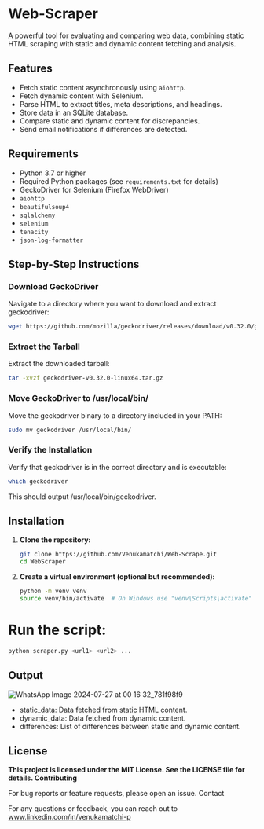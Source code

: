 # Web-Scraper
A powerful tool for evaluating and comparing web data, combining static HTML scraping with static and dynamic content fetching and analysis.

## Features

- Fetch static content asynchronously using `aiohttp`.
- Fetch dynamic content with Selenium.
- Parse HTML to extract titles, meta descriptions, and headings.
- Store data in an SQLite database.
- Compare static and dynamic content for discrepancies.
- Send email notifications if differences are detected.

## Requirements

- Python 3.7 or higher
- Required Python packages (see `requirements.txt` for details)
- GeckoDriver for Selenium (Firefox WebDriver)
- `aiohttp`
- `beautifulsoup4`
- `sqlalchemy`
- `selenium`
- `tenacity`
- `json-log-formatter`

## Step-by-Step Instructions

### Download GeckoDriver

Navigate to a directory where you want to download and extract geckodriver:

```bash
wget https://github.com/mozilla/geckodriver/releases/download/v0.32.0/geckodriver-v0.32.0-linux64.tar.gz
```
### Extract the Tarball

Extract the downloaded tarball:

```bash
tar -xvzf geckodriver-v0.32.0-linux64.tar.gz
```

### Move GeckoDriver to /usr/local/bin/

Move the geckodriver binary to a directory included in your PATH:

```bash
sudo mv geckodriver /usr/local/bin/
```

### Verify the Installation

Verify that geckodriver is in the correct directory and is executable:

```bash
which geckodriver

```
This should output /usr/local/bin/geckodriver.

## Installation

1. **Clone the repository:**

   ```bash
   git clone https://github.com/Venukamatchi/Web-Scrape.git
   cd WebScraper
   ```

2. **Create a virtual environment (optional but recommended):**
   ```bash
   python -m venv venv
   source venv/bin/activate  # On Windows use "venv\Scripts\activate"
   ```

# Run the script:

```bash
python scraper.py <url1> <url2> ... 
```

## Output
![WhatsApp Image 2024-07-27 at 00 16 32_781f98f9](https://github.com/user-attachments/assets/8cc43d2a-3340-4df6-b0de-4fb416dfe2cc)

- static_data: Data fetched from static HTML content.
- dynamic_data: Data fetched from dynamic content.
- differences: List of differences between static and dynamic content.

## License

**This project is licensed under the MIT License. See the LICENSE file for details.
Contributing**

For bug reports or feature requests, please open an issue.
Contact

For any questions or feedback, you can reach out to www.linkedin.com/in/venukamatchi-p




